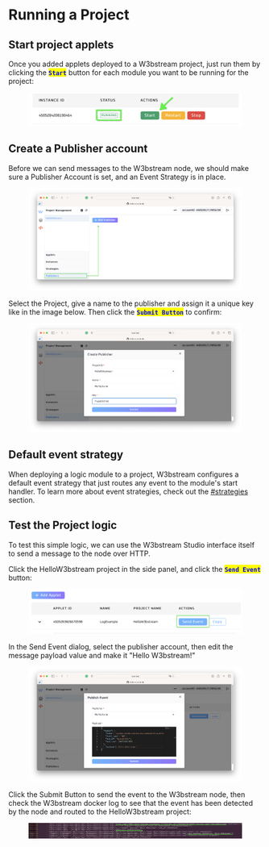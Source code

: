 # Running a Project

## Start project applets

Once you added applets deployed to a W3bstream project, just run them by clicking the <mark style="color:blue;">**`Start`**</mark> button for each module you want to be running for the project:

<figure><img src="../.gitbook/assets/image (22) (1).png" alt=""><figcaption></figcaption></figure>

## Create a Publisher account

Before we can send messages to the W3bstream node, we should make sure a Publisher Account is set, and an Event Strategy is in place.

<figure><img src="../.gitbook/assets/image (11) (3).png" alt=""><figcaption></figcaption></figure>

Select the Project, give a name to the publisher and assign it a unique key like in the image below. Then click the <mark style="color:blue;">**`Submit Button`**</mark> to confirm:

<figure><img src="../.gitbook/assets/image (23).png" alt=""><figcaption></figcaption></figure>

## Default event strategy

When deploying a logic module to a project, W3bstream configures a default event strategy that just routes any event to the module's start handler. To learn more about event strategies, check out the [#strategies](../applets-development/basic-concepts/#strategies "mention") section.&#x20;

## Test the Project logic

To test this simple logic, we can use the W3bstream Studio interface itself to send a message to the node over HTTP.&#x20;

Click the HelloW3bstream project in the side panel, and click the <mark style="color:blue;">**`Send Event`**</mark> button:

<figure><img src="../.gitbook/assets/image (21) (1).png" alt=""><figcaption></figcaption></figure>

In the Send Event dialog, select the publisher account, then edit the message payload value and make it "Hello W3bstream!"

<figure><img src="../.gitbook/assets/image (2) (1) (2).png" alt=""><figcaption></figcaption></figure>

Click the Submit Button to send the event to the W3bstream node, then check the W3bstream docker log to see that the event has been detected by the node and routed to the HelloW3bstream project:&#x20;

<figure><img src="../.gitbook/assets/image (24).png" alt=""><figcaption></figcaption></figure>
